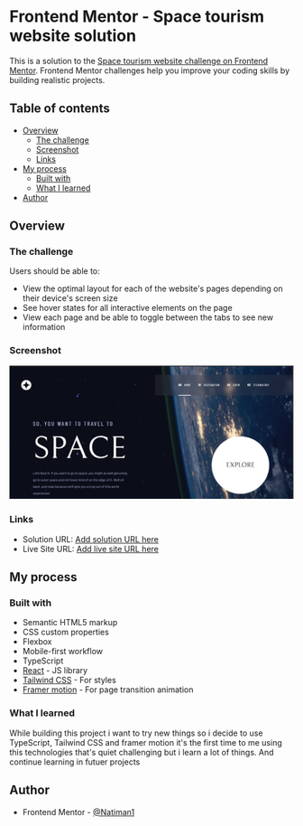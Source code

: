 # Frontend Mentor - Space tourism website solution

This is a solution to the [Space tourism website challenge on Frontend Mentor](https://www.frontendmentor.io/challenges/space-tourism-multipage-website-gRWj1URZ3). Frontend Mentor challenges help you improve your coding skills by building realistic projects. 

## Table of contents

- [Overview](#overview)
  - [The challenge](#the-challenge)
  - [Screenshot](#screenshot)
  - [Links](#links)
- [My process](#my-process)
  - [Built with](#built-with)
  - [What I learned](#what-i-learned)
- [Author](#author)


## Overview

### The challenge

Users should be able to:

- View the optimal layout for each of the website's pages depending on their device's screen size
- See hover states for all interactive elements on the page
- View each page and be able to toggle between the tabs to see new information

### Screenshot

![](./public/Screenshot.jpg)

### Links

- Solution URL: [Add solution URL here](https://github.com/Natiman1/Space-tourism)
- Live Site URL: [Add live site URL here](https://space-tourism-one-dusky.vercel.app/)

## My process

### Built with

- Semantic HTML5 markup
- CSS custom properties
- Flexbox
- Mobile-first workflow
- TypeScript
- [React](https://reactjs.org/) - JS library
- [Tailwind CSS](https://tailwindcss.com/) - For
 styles
- [Framer motion](https://framermotion.framer.website/) - For page transition animation


### What I learned

While building this project i want to try new things so i decide to use TypeScript, Tailwind CSS and framer motion it's the first time to me using this technologies that's quiet challenging but i learn a lot of things. And continue learning in futuer projects


## Author

- Frontend Mentor - [@Natiman1](https://www.frontendmentor.io/profile/Natiman1)



